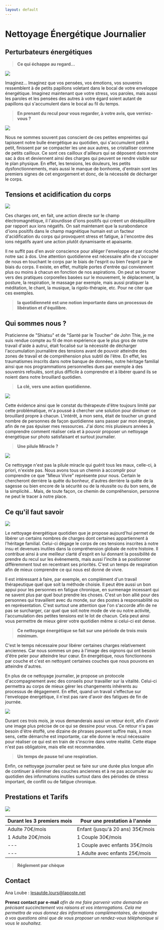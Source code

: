 ```yaml
---
layout: default
---
```


# Nettoyage Énergétique Journalier

## Perturbateurs énergétiques

> **Ce qui échappe au regard...**

<div class="left">
  <img src="assets\images\1riviere.jpg">


<p>Imaginez... Imaginez que vos pensées, vos émotions, vos souvenirs ressemblent à de petits
papillons voletant dans le bocal de votre enveloppe énergétique. Imaginez maintenant que
votre stress, vos paroles, mais aussi les paroles et les pensées des autres à votre égard
soient autant de papillons qui s'accumulent dans le bocal au fil du temps.</p>

</div>

> **En prenant du recul pour vous regarder, à votre avis, que verriez-vous ?**


<div class="right">
  <img src="assets\images\2feuilles.jpg">

<p>Nous ne sommes souvent pas conscient de ces petites empreintes qui tapissent notre bulle
énergétique au quotidien, qui s'accumulent petit à petit, finissent par se compacter les une
aux autres, se cristalliser comme de petits cailloux. Ce sont ces cailloux d'ailleurs qui se
déposent dans notre sac à dos et deviennent ainsi des charges qui peuvent se rendre
visible sur le plan physique. En effet, les tensions, les douleurs, les petits
dysfonctionnements, mais aussi le manque de bonhomie, d'entrain sont les premiers
signes de cet engorgement et donc, de la nécessité de décharger le corps.</p>

</div>

## Tensions et acidification du corps

<div class="left">
<img src="assets\images\3Rue.jpg">

<p>Ces charges ont, en fait, une action directe sur le champ électromagnétique, il l'alourdisse d'ions positifs qui créent un déséquilibre par rapport aux ions négatifs. On sait maintenant que la surabondance d'ions positifs dans le champ magnétique humain est un facteur d'acidification du corps qui provoquent stress et fatigue, à l'encontre des ions négatifs ayant une action plutôt dynamisante et apaisante.</p>

<p>Il ne suffit pas d'en avoir conscience pour alléger l'enveloppe et par ricoché notre sac à
dos. Une attention quotidienne est nécessaire afin de s'occuper de nous en touchant le
corps par le biais de l'esprit ou bien l'esprit par le biais du corps. Il existe, en effet, multiple portes d'entrée qui conviennent plus ou moins à chacun en fonction de nos aspirations. On
peut se tourner vers des pratiques corporelles basées sur le mouvement, le déplacement, la
posture, la respiration, le massage par exemple, mais aussi
pratiquer la méditation, le chant, la musique, la rigolo-thérapie, etc. Pour ne citer que ces
exemples.</p>
</div>


> **la quotidienneté est une notion importante dans un processus de libération et
d'équilibre.**


## Qui sommes nous ?

Praticienne de "Shiatsu" et de "Santé par le Toucher" de John Thie, je me suis rendue
compte au fil de mon expérience que le plus gros de notre travail d'aide à autrui, était
focalisé sur la nécessité de décharger l'accumulation journalière des tensions avant de
pouvoir atteindre des zones de travail et de compréhension plus subtil de l'être. En effet,
les traumatismes inscrits dans notre banque de données, notre héritage familial ainsi que
nos programmations personnelles dues par exemple à des souvenirs refoulés, sont plus
difficile à comprendre et à libérer quand ils se noient dans notre brouillard quotidien.

> **La clé, vers une action quotidienne.**

<div class="right">
  <img src="assets\images\4arbres.jpg">


<p>Cette évidence ainsi que le constat du thérapeute d'être toujours limité par cette
problématique, m'a poussé à chercher une solution pour diminuer ce brouillard propre à chacun. L'intérêt, à mon sens, était de toucher un grand nombre de personnes de façon quotidienne sans passer par mon énergie, afin de ne pas épuiser mes ressources. J'ai donc mis plusieurs années à comprendre comment réaliser cela et à pouvoir proposer un nettoyage énergétique sur photo satisfaisant et surtout journalier.</p>
</div>


> **Une pilule Miracle ?**

<div class="left">
  <img src="assets\images\5cave.jpg">

<p>Ce nettoyage n'est pas la pilule miracle qui guérit tous les maux, celle-ci, à priori, n'existe pas. Nous avons tous un chemin à accomplir pour comprendre ce que "Mieux Vivre" représente pour nous. Certain le chercheront derrière la quête du bonheur, d'autres derrière la quête de la sagesse ou bien encore de la sécurité ou de la réussite ou du bon sens, de la simplicité... Mais, de toute façon, ce chemin de compréhension, personne ne peut le tracer à notre place.</p>
</div>


## Ce qu'il faut savoir

<div class="right">
<img src="assets\images\6cascade.jpg">

<p>Le nettoyage énergétique quotidien que je propose aujourd'hui permet de libérer un certains nombres de charges dont certaines appartiennent à l'héritage familial. Celui-ci dégage le corps de ces tensions inscrites à notre insu et devenues inutiles dans la compréhension globale de notre histoire. Il contribue ainsi à une meilleur clarté d'esprit en lui donnant la possibilité de prendre du recul sur les évènements, mais aussi l'incite à se positionner différemment tout en recentrant ses priorités. C'est un temps de respiration afin de mieux comprendre ce qui nous est donné de vivre.</p>


<p>Il est intéressant à faire, par exemple, en complément d'un travail thérapeutique quel que soit la méthode choisie. Il peut être aussi un bon appui pour les personnes en fatigue chronique, en surmenage incessant qui ne savent plus par quel bout prendre les choses. C'est un bon allié pour des personnes qui travaillent avec du monde, sur des postes à responsabilité ou en représentation. C'est surtout une attention que l'on s'accorde afin de ne pas se surcharger, car quel que soit notre mode de vie ou notre activité, l'accumulation des petites tensions est le lot de chacun. Cela peut ainsi vous permettre de mieux gérer votre quotidien même si celui-ci est dense.</p>
</div>


> **Ce nettoyage énergétique se fait sur une période de trois mois minimum.**

C'est le temps nécessaire pour libérer certaines charges relativement anciennes. Car nous
sommes un peu à l'image des oignons qui ont besoin d'être peler pour atteindre leur cœur.
En énergétique, nous fonctionnons par couche et c'est en nettoyant certaines couches que
nous pouvons en atteindre d'autres.

En plus de ce nettoyage journalier, je propose un protocole d'accompagnement avec des conseils pour travailler sur la vitalité. Celui-ci permettra au corps de mieux gérer les changements inhérents au processus de dégagement. En effet, quand un travail s'effectue sur l'enveloppe énergétique, il n'est pas rare d'avoir des fatigues de fin de journée.

<div class="left">
  <img src="assets\images\7fower.jpg">

<p>Durant ces trois mois, je vous demanderais aussi un retour écrit, afin d'avoir une image plus précise de ce qui se dessine pour vous. Ce retour n'a pas besoin d'être étoffé, une dizaine de phrases peuvent suffire mais, à mon sens, cette démarche est importante, car elle donne le recul nécessaire pour réaliser ce qui est en train de s'inscrire dans votre réalité. Cette étape n'est pas obligatoire, mais elle est recommandée.</p>
</div>


> **Un temps de pause tel une respiration.**


Enfin, ce nettoyage journalier peut se faire sur une durée plus longue afin de continuer à éliminer des couches anciennes et à ne pas accumuler au quotidien des informations inutiles surtout dans des périodes de stress important, de conflit ou de fatigue chronique.

## Prestations et Tarifs

<div class="full">
  <img src="assets\images\8rock.jpg">
</div>


| Durant les 3 premiers mois | Pour une prestation à l'année |
| --- | --- |
| Adulte 70€/mois | Enfant (jusqu'à 20 ans) 35€/mois |
|  1 Adulte 20€/mois | 1 Couple 30€/mois |
| --- | 1 Couple avec enfants 35€/mois |
| --- | 1 Adulte avec enfants 25€/mois |

> **Réglement par chèque**


## Contact

 Ana Loube : <a href="mailto:lesautde.lours@laposte.net" target="_blank" rel="noopener">lesautde.lours@laposte.net</a>

**Prenez contact par e-mail** *afin de me faire parvenir votre demande en précisant
succinctement vos raisons et vos interrogations. Cela me permettra de vous donnez des
informations complémentaires, de répondre à vos questions ainsi que de vous proposer un
rendez-vous téléphonique si vous le souhaitez.*
